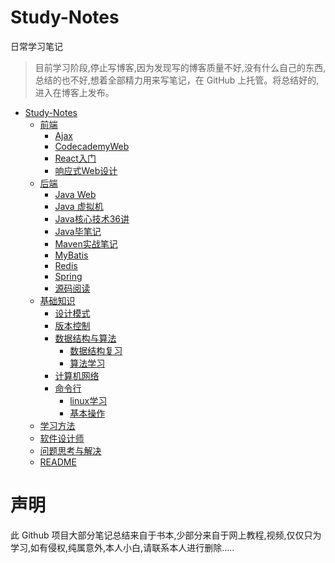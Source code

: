 # Study-Notes
日常学习笔记
> 目前学习阶段,停止写博客,因为发现写的博客质量不好,没有什么自己的东西,总结的也不好,想着全部精力用来写笔记，在 GitHub 上托管。将总结好的,进入在博客上发布。

<!-- TOC depthFrom:1 depthTo:6 withLinks:1 updateOnSave:1 orderedList:0 -->

- [Study-Notes](study-notes)
	- [前端](前端/)
		- [Ajax](前端/Ajax/)
		- [CodecademyWeb](前端/CodecademyWeb/)
		- [React入门](前端/React入门/)
		- [响应式Web设计](前端/响应式Web设计/)
	- [后端](后端/)
		- [Java Web](后端/JavaWeb/)
		- [Java 虚拟机](后端/Java虚拟机/)
		- [Java核心技术36讲](后端/Java核心技术36讲(笔记)/)
		- [Java毕笔记](后端/Java毕笔记/)
		- [Maven实战笔记](后端/Maven实战笔记/)
		- [MyBatis](后端/MyBatis/)
		- [Redis](后端/Redis/)
		- [Spring](后端/Spring/)
		- [源码阅读](后端/源码阅读/)
	- [基础知识](基础知识/)
		- [设计模式](基础知识/设计模式/)
		- [版本控制](基础知识/版本控制/)
		- [数据结构与算法](基础知识/数据结构与算法/)
			- [数据结构复习](基础知识/数据结构与算法/数据结构复习/)
			- [算法学习](基础知识/数据结构与算法/算法学习/)
		- [计算机网络](基础知识/计算机网络/)
		- [命令行](基础知识/命令行/)
			- [linux学习](基础知识/命令行/linux学习/)
			- [基本操作](基础知识/命令行/基本操作/)
	- [学习方法](学习方法/)
	- [软件设计师](软件设计师/)
	- [问题思考与解决](问题思考与解决/)
	- [README](#)

<!-- /TOC -->


# 声明
此 Github 项目大部分笔记总结来自于书本,少部分来自于网上教程,视频,仅仅只为学习,如有侵权,纯属意外,本人小白,请联系本人进行删除.....
